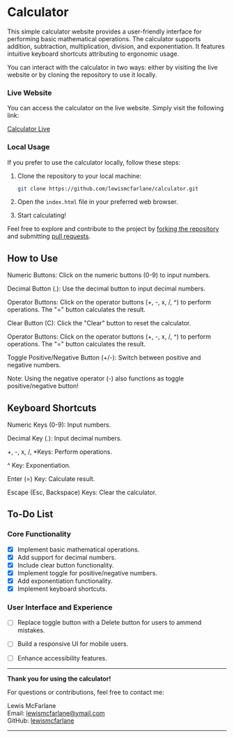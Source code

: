 
# Calculator

This simple calculator website provides a user-friendly interface for performing basic mathematical operations. The calculator supports addition, subtraction, multiplication, division, and exponentiation. It features intuitive keyboard shortcuts attributing to ergonomic usage.



You can interact with the calculator in two ways: either by visiting the live website or by cloning the repository to use it locally.

### Live Website

You can access the calculator on the live website. Simply visit the following link:

[Calculator Live](https://lewismcfarlane.github.io/calculator/)

### Local Usage

If you prefer to use the calculator locally, follow these steps:
1. Clone the repository to your local machine:

    ```bash
    git clone https://github.com/lewismcfarlane/calculator.git
    ```

2. Open the `index.html` file in your preferred web browser.

3. Start calculating!

Feel free to explore and contribute to the project by [forking the repository](https://docs.github.com/en/get-started/quickstart/fork-a-repo) and submitting [pull requests](https://docs.github.com/en/github/collaborating-with-issues-and-pull-requests/about-pull-requests).
## How to Use
Numeric Buttons: Click on the numeric buttons (0-9) to input numbers.

Decimal Button (.): Use the decimal button to input decimal numbers.

Operator Buttons: Click on the operator buttons (+, -, x, /, ^) to perform operations. The "=" button calculates the result.

Clear Button (C): Click the "Clear" button to reset the calculator.

Operator Buttons: Click on the operator buttons (+, -, x, /, ^) to perform operations. The "=" button calculates the result.

Toggle Positive/Negative Button (+/-): Switch between positive and negative numbers.

Note: Using the negative operator (-) also functions as toggle positive/negative button!






## Keyboard Shortcuts
Numeric Keys (0-9): Input numbers.

Decimal Key (.): Input decimal numbers.

+, -, x, /, *Keys: Perform operations.

^ Key: Exponentiation.

Enter (=) Key: Calculate result.

Escape (Esc, Backspace) Keys: Clear the calculator.
## To-Do List

### Core Functionality

- [x] Implement basic mathematical operations.
- [x] Add support for decimal numbers.
- [x] Include clear button functionality.
- [x] Implement toggle for positive/negative numbers.
- [x] Add exponentiation functionality.
- [x] Implement keyboard shortcuts.

### User Interface and Experience

- [ ] Replace toggle button with a Delete button for users to ammend mistakes.
- [ ] Build a responsive UI for mobile users.
- [ ] Enhance accessibility features.



---


**Thank you for using the calculator!**

For questions or contributions, feel free to contact me:

Lewis McFarlane  
Email: lewismcfarlane@ymail.com  
GitHub: [lewismcfarlane](https://github.com/lewismcfarlane)

---
